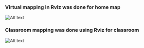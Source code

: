 ### Virtual mapping in Rviz was done for home map
![Alt text](https://github.com/boradj/Turtlebot3/blob/main/Lab%201/virtual_home_mapping/Screenshot%20from%202022-11-17%2018-51-01.png)

### Classroom mapping was done using Rviz for classroom 

![Alt text](https://github.com/boradj/Turtlebot3/blob/main/Lab%201/turtlebot3_classroom_Hoerssal_Sparkasse_mapping/Screenshot%20from%202022-11-17%2016-33-42.png)
